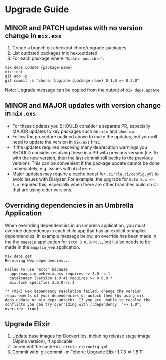 # Upgrade Guide

## MINOR and PATCH updates with no version change in `mix.exs`

1. Create a branch
    git checkout chore/upgrade-packages
2. List outdated packages
    mix hex.outdated
3. For each package where `"Update possible"`:

```
mix deps.update {package-name}
mix test
git add -p
git commit -m "chore: Upgrade {package-name} 0.1.0 => 0.2.0"
```

Note: Upgrade message can be copied from the output of `mix deps.update`.

## MINOR and MAJOR updates with version change in `mix.exs`

- For these updates you SHOULD consider a separate PR, especially MAJOR updates to key packages
  such as `ecto` and `phoenix`.
- Follow the procedure outlined above to make the updates, but you will need to update the version
  in `mix.exs` first.
- If the updates required resolving many deprecation warnings you SHOULD consider resolving
  these in a PR with previous version (i.e. fix with the new version, then the last commit
  roll backs to the previous version). This can be convenient if the package update cannot
  be done immediately, e.g. issues with `dialyzer`.
- Major updates may require a cache boost for `.circle.ci/config.yml` to avoid issues with Dialyzer. For example, the upgrade for `Ecto 2.x => 3.x` required this, especially when there are other branches build on CI that are using older versions.

## Overriding dependencies in an Umbrella Application

When overriding dependencies in an umbrella application, you must override dependency in
each child app that has an explicit or implicit dependencies. In example message below, an override
has been made in the the `magasin` application for `ecto 3.0.0-rc.1`, but it also needs to be
made in the `magasin_web` application.

    mix deps.get
    Resolving Hex dependencies...

    Failed to use "ecto" because
      apps/magasin_web/mix.exs requires ~> 3.0-rc.1
      dataloader (version 1.0.4) requires >= 0.0.0 *
      mix.lock specifies 3.0.0-rc.1

    ** (Mix) Hex dependency resolution failed, change the version requirements of your dependencies or unlock them (by using mix deps.update or mix deps.unlock). If you are unable to resolve the conflicts you can try overriding with {:dependency, "~> 1.0", override: true}

## Upgrade Elixir

1. Update base images for Dockerfiles, including release stage image (Alpine version), if applicable
2. Increment the cache in `.circle.ci/config.yml`
3. Commit with:
    git commit -m "chore: Upgrade Elixir 1.7.3 => 1.8.1"
